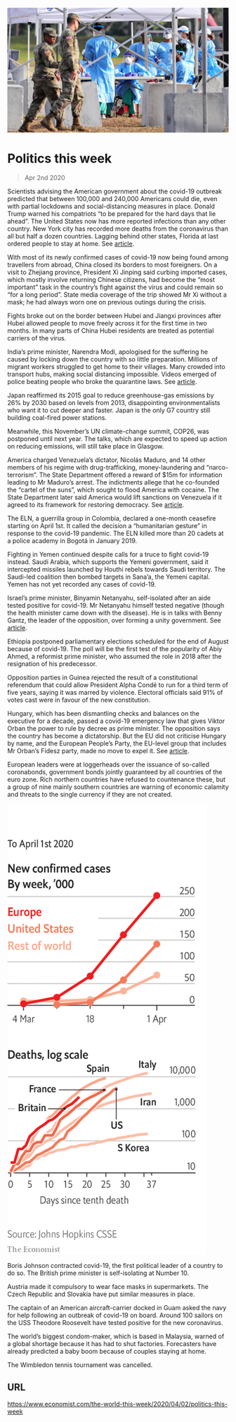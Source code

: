 ![](./images/20200404_WWP001_0.jpg)

# Politics this week

> Apr 2nd 2020

Scientists advising the American government about the covid-19 outbreak predicted that between 100,000 and 240,000 Americans could die, even with partial lockdowns and social-distancing measures in place. Donald Trump warned his compatriots “to be prepared for the hard days that lie ahead”. The United States now has more reported infections than any other country. New York city has recorded more deaths from the coronavirus than all but half a dozen countries. Lagging behind other states, Florida at last ordered people to stay at home. See [article](https://www.economist.com//united-states/2020/04/02/covid-19-and-americas-political-system).

With most of its newly confirmed cases of covid-19 now being found among travellers from abroad, China closed its borders to most foreigners. On a visit to Zhejiang province, President Xi Jinping said curbing imported cases, which mostly involve returning Chinese citizens, had become the “most important” task in the country’s fight against the virus and could remain so “for a long period”. State media coverage of the trip showed Mr Xi without a mask; he had always worn one on previous outings during the crisis.

Fights broke out on the border between Hubei and Jiangxi provinces after Hubei allowed people to move freely across it for the first time in two months. In many parts of China Hubei residents are treated as potential carriers of the virus.

India’s prime minister, Narendra Modi, apologised for the suffering he caused by locking down the country with so little preparation. Millions of migrant workers struggled to get home to their villages. Many crowded into transport hubs, making social distancing impossible. Videos emerged of police beating people who broke the quarantine laws. See [article](https://www.economist.com//asia/2020/04/02/lockdowns-in-asia-have-sparked-a-stampede-home).

Japan reaffirmed its 2015 goal to reduce greenhouse-gas emissions by 26% by 2030 based on levels from 2013, disappointing environmentalists who want it to cut deeper and faster. Japan is the only G7 country still building coal-fired power stations.

Meanwhile, this November’s UN climate-change summit, COP26, was postponed until next year. The talks, which are expected to speed up action on reducing emissions, will still take place in Glasgow.

America charged Venezuela’s dictator, Nicolás Maduro, and 14 other members of his regime with drug-trafficking, money-laundering and “narco-terrorism”. The State Department offered a reward of $15m for information leading to Mr Maduro’s arrest. The indictments allege that he co-founded the “cartel of the suns”, which sought to flood America with cocaine. The State Department later said America would lift sanctions on Venezuela if it agreed to its framework for restoring democracy. See [article](https://www.economist.com//the-americas/2020/04/02/the-unintended-consequences-of-indicting-nicolas-maduro).

The ELN, a guerrilla group in Colombia, declared a one-month ceasefire starting on April 1st. It called the decision a “humanitarian gesture” in response to the covid-19 pandemic. The ELN killed more than 20 cadets at a police academy in Bogotá in January 2019.

Fighting in Yemen continued despite calls for a truce to fight covid-19 instead. Saudi Arabia, which supports the Yemeni government, said it intercepted missiles launched by Houthi rebels towards Saudi territory. The Saudi-led coalition then bombed targets in Sana’a, the Yemeni capital. Yemen has not yet recorded any cases of covid-19.

Israel’s prime minister, Binyamin Netanyahu, self-isolated after an aide tested positive for covid-19. Mr Netanyahu himself tested negative (though the health minister came down with the disease). He is in talks with Benny Gantz, the leader of the opposition, over forming a unity government. See [article](https://www.economist.com//middle-east-and-africa/2020/04/04/why-covid-19-has-spread-among-israels-ultra-orthodox).

Ethiopia postponed parliamentary elections scheduled for the end of August because of covid-19. The poll will be the first test of the popularity of Abiy Ahmed, a reformist prime minister, who assumed the role in 2018 after the resignation of his predecessor.

Opposition parties in Guinea rejected the result of a constitutional referendum that could allow President Alpha Condé to run for a third term of five years, saying it was marred by violence. Electoral officials said 91% of votes cast were in favour of the new constitution.

Hungary, which has been dismantling checks and balances on the executive for a decade, passed a covid-19 emergency law that gives Viktor Orban the power to rule by decree as prime minister. The opposition says the country has become a dictatorship. But the EU did not criticise Hungary by name, and the European People’s Party, the EU-level group that includes Mr Orban’s Fidesz party, made no move to expel it. See [article](https://www.economist.com//europe/2020/04/02/how-hungarys-leader-viktor-orban-gets-away-with-it).

European leaders were at loggerheads over the issuance of so-called coronabonds, government bonds jointly guaranteed by all countries of the euro zone. Rich northern countries have refused to countenance these, but a group of nine mainly southern countries are warning of economic calamity and threats to the single currency if they are not created.



![](./images/20200404_WWC004.png)

Boris Johnson contracted covid-19, the first political leader of a country to do so. The British prime minister is self-isolating at Number 10.

Austria made it compulsory to wear face masks in supermarkets. The Czech Republic and Slovakia have put similar measures in place.

The captain of an American aircraft-carrier docked in Guam asked the navy for help following an outbreak of covid-19 on board. Around 100 sailors on the USS Theodore Roosevelt have tested positive for the new coronavirus.

The world’s biggest condom-maker, which is based in Malaysia, warned of a global shortage because it has had to shut factories. Forecasters have already predicted a baby boom because of couples staying at home.

The Wimbledon tennis tournament was cancelled.

## URL

https://www.economist.com/the-world-this-week/2020/04/02/politics-this-week
